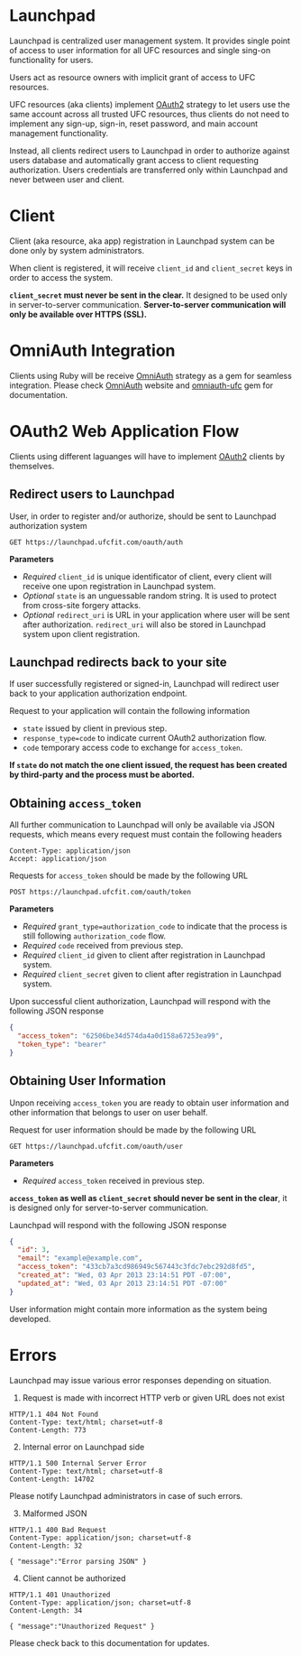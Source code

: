 Launchpad
=========

Launchpad is centralized user management system. It provides single point of
access to user information for all UFC resources and single sing-on
functionality for users.

Users act as resource owners with implicit grant of access to UFC resources.

UFC resources (aka clients) implement [OAuth2](http://tools.ietf.org/html/rfc6749)
strategy to let users use the same account across all trusted UFC resources,
thus clients do not need to implement any sign-up, sign-in, reset password, and
main account management functionality.

Instead, all clients redirect users to Launchpad in order to authorize against
users database and automatically grant access to client requesting
authorization. Users credentials are transferred only within Launchpad and
never between user and client.


Client
======

Client (aka resource, aka app) registration in Launchpad system can be done
only by system administrators.

When client is registered, it will receive `client_id` and `client_secret` keys
in order to access the system.

__`client_secret` must never be sent in the clear.__ It designed to be used
only in server-to-server communication. __Server-to-server communication will
only be available over HTTPS (SSL).__

OmniAuth Integration
====================

Clients using Ruby will be receive [OmniAuth](http://www.omniauth.org) strategy
as a gem for seamless integration. Please check
[OmniAuth](https://github.com/RoR-ecommerce/ufc-omniauth) website and
[omniauth-ufc](https://github.com/RoR-ecommerce/ufc-omniauth) gem for
documentation.

OAuth2 Web Application Flow
===========================

Clients using different laguanges will have to implement
[OAuth2](http://tools.ietf.org/html/rfc6749) clients by themselves.

Redirect users to Launchpad
---------------------------

User, in order to register and/or authorize, should be sent to Launchpad
authorization system

```
GET https://launchpad.ufcfit.com/oauth/auth
```

__Parameters__

* _Required_ `client_id` is unique identificator of client, every client will
  receive one upon registration in Launchpad system.
* _Optional_ `state` is an unguessable random string. It is used to protect
  from cross-site forgery attacks.
* _Optional_ `redirect_uri` is URL in your application where user will be sent
  after authorization. `redirect_uri` will also be stored in Launchpad system
  upon client registration.

Launchpad redirects back to your site
-------------------------------------

If user successfully registered or signed-in, Launchpad will redirect user back
to your application authorization endpoint.

Request to your application will contain the following information

* `state` issued by client in previous step.
* `response_type=code` to indicate current OAuth2 authorization flow.
* `code` temporary access code to exchange for `access_token`.

__If `state` do not match the one client issued, the request has been created
by third-party and the process must be aborted.__

Obtaining `access_token`
------------------------

All further communication to Launchpad will only be available via JSON
requests, which means every request must contain the following headers

```
Content-Type: application/json
Accept: application/json
```

Requests for `access_token` should be made by the following URL

```
POST https://launchpad.ufcfit.com/oauth/token
```

__Parameters__

* _Required_ `grant_type=authorization_code` to indicate that the process is
  still following `authorization_code` flow.
* _Required_ `code` received from previous step.
* _Required_ `client_id` given to client after registration in Launchpad
  system.
* _Required_ `client_secret` given to client after registration in Launchpad
  system.

Upon successful client authorization, Launchpad will respond with the following
JSON response

```json
{
  "access_token": "62506be34d574da4a0d158a67253ea99",
  "token_type": "bearer"
}
```

Obtaining User Information
--------------------------

Unpon receiving `access_token` you are ready to obtain user information and
other information that belongs to user on user behalf.

Request for user information should be made by the following URL

```
GET https://launchpad.ufcfit.com/oauth/user
```

__Parameters__

* _Required_ `access_token` received in previous step.

__`access_token` as well as `client_secret` should never be sent in the
clear__, it is designed only for server-to-server communication.

Launchpad will respond with the following JSON response

```json
{
  "id": 3,
  "email": "example@example.com",
  "access_token": "433cb7a3cd986949c567443c3fdc7ebc292d8fd5",
  "created_at": "Wed, 03 Apr 2013 23:14:51 PDT -07:00",
  "updated_at": "Wed, 03 Apr 2013 23:14:51 PDT -07:00"
}
```

User information might contain more information as the system being developed.

Errors
======

Launchpad may issue various error responses depending on situation.

1. Request is made with incorrect HTTP verb or given URL does not exist

```
HTTP/1.1 404 Not Found
Content-Type: text/html; charset=utf-8
Content-Length: 773
```

2. Internal error on Launchpad side

```
HTTP/1.1 500 Internal Server Error
Content-Type: text/html; charset=utf-8
Content-Length: 14702
```

Please notify Launchpad administrators in case of such errors.

3. Malformed JSON

```
HTTP/1.1 400 Bad Request
Content-Type: application/json; charset=utf-8
Content-Length: 32

{ "message":"Error parsing JSON" }
```

4. Client cannot be authorized

```
HTTP/1.1 401 Unauthorized
Content-Type: application/json; charset=utf-8
Content-Length: 34

{ "message":"Unauthorized Request" }
```

Please check back to this documentation for updates.
